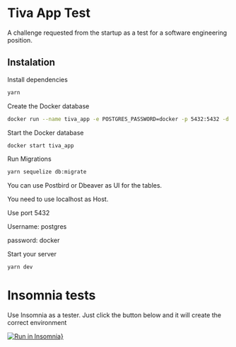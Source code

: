 # Tiva App Test
A challenge requested from the startup as a test for a software engineering position.

## Instalation
Install dependencies
```bash
yarn
```
Create the Docker database
```bash
docker run --name tiva_app -e POSTGRES_PASSWORD=docker -p 5432:5432 -d postgres
```

Start the Docker database
```bash
docker start tiva_app
```

Run Migrations
```bash
yarn sequelize db:migrate
```

You can use Postbird or Dbeaver as UI for the tables.

You need to use localhost as Host.

Use port 5432

Username: postgres

password: docker


Start your server
```bash
yarn dev
```

# Insomnia tests

Use Insomnia as a tester. Just click the button below and it will create the correct environment

[![Run in Insomnia}](https://insomnia.rest/images/run.svg)](https://insomnia.rest/run/?label=teste-tiva-app&uri=https%3A%2F%2Fraw.githubusercontent.com%2Fcvbordalo%2Ftiva-teste-2%2Fmain%2Finsomniaexport.json)

